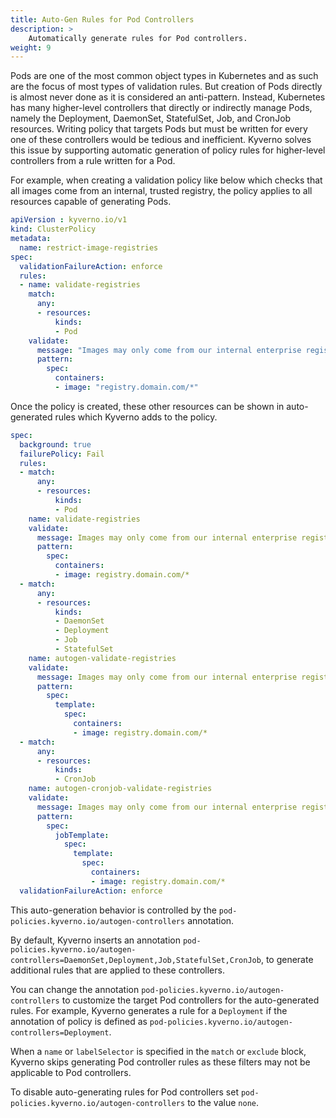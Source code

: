 ```yaml
---
title: Auto-Gen Rules for Pod Controllers
description: >
    Automatically generate rules for Pod controllers.
weight: 9
---
```


Pods are one of the most common object types in Kubernetes and as such are the focus of most types of validation rules. But creation of Pods directly is almost never done as it is considered an anti-pattern. Instead, Kubernetes has many higher-level controllers that directly or indirectly manage Pods, namely the Deployment, DaemonSet, StatefulSet, Job, and CronJob resources. Writing policy that targets Pods but must be written for every one of these controllers would be tedious and inefficient. Kyverno solves this issue by supporting automatic generation of policy rules for higher-level controllers from a rule written for a Pod.

For example, when creating a validation policy like below which checks that all images come from an internal, trusted registry, the policy applies to all resources capable of generating Pods.

```yaml
apiVersion : kyverno.io/v1
kind: ClusterPolicy
metadata:
  name: restrict-image-registries
spec:
  validationFailureAction: enforce
  rules:
  - name: validate-registries
    match:
      any:
      - resources:
          kinds:
          - Pod
    validate:
      message: "Images may only come from our internal enterprise registry."
      pattern:
        spec:
          containers:
          - image: "registry.domain.com/*"
```

Once the policy is created, these other resources can be shown in auto-generated rules which Kyverno adds to the policy.

```yaml
spec:
  background: true
  failurePolicy: Fail
  rules:
  - match:
      any:
      - resources:
          kinds:
          - Pod
    name: validate-registries
    validate:
      message: Images may only come from our internal enterprise registry.
      pattern:
        spec:
          containers:
          - image: registry.domain.com/*
  - match:
      any:
      - resources:
          kinds:
          - DaemonSet
          - Deployment
          - Job
          - StatefulSet
    name: autogen-validate-registries
    validate:
      message: Images may only come from our internal enterprise registry.
      pattern:
        spec:
          template:
            spec:
              containers:
              - image: registry.domain.com/*
  - match:
      any:
      - resources:
          kinds:
          - CronJob
    name: autogen-cronjob-validate-registries
    validate:
      message: Images may only come from our internal enterprise registry.
      pattern:
        spec:
          jobTemplate:
            spec:
              template:
                spec:
                  containers:
                  - image: registry.domain.com/*
  validationFailureAction: enforce
```

This auto-generation behavior is controlled by the `pod-policies.kyverno.io/autogen-controllers` annotation.

By default, Kyverno inserts an annotation `pod-policies.kyverno.io/autogen-controllers=DaemonSet,Deployment,Job,StatefulSet,CronJob`, to generate additional rules that are applied to these controllers.

You can change the annotation `pod-policies.kyverno.io/autogen-controllers` to customize the target Pod controllers for the auto-generated rules. For example, Kyverno generates a rule for a `Deployment` if the annotation of policy is defined as `pod-policies.kyverno.io/autogen-controllers=Deployment`.

When a `name` or `labelSelector` is specified in the `match` or `exclude` block, Kyverno skips generating Pod controller rules as these filters may not be applicable to Pod controllers.

To disable auto-generating rules for Pod controllers set `pod-policies.kyverno.io/autogen-controllers`  to the value `none`.
